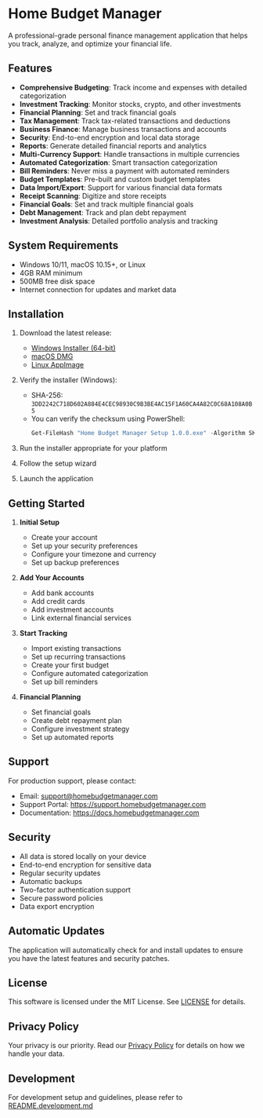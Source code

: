 # Home Budget Manager

A professional-grade personal finance management application that helps you track, analyze, and optimize your financial life.

## Features

- **Comprehensive Budgeting**: Track income and expenses with detailed categorization
- **Investment Tracking**: Monitor stocks, crypto, and other investments
- **Financial Planning**: Set and track financial goals
- **Tax Management**: Track tax-related transactions and deductions
- **Business Finance**: Manage business transactions and accounts
- **Security**: End-to-end encryption and local data storage
- **Reports**: Generate detailed financial reports and analytics
- **Multi-Currency Support**: Handle transactions in multiple currencies
- **Automated Categorization**: Smart transaction categorization
- **Bill Reminders**: Never miss a payment with automated reminders
- **Budget Templates**: Pre-built and custom budget templates
- **Data Import/Export**: Support for various financial data formats
- **Receipt Scanning**: Digitize and store receipts
- **Financial Goals**: Set and track multiple financial goals
- **Debt Management**: Track and plan debt repayment
- **Investment Analysis**: Detailed portfolio analysis and tracking

## System Requirements

- Windows 10/11, macOS 10.15+, or Linux
- 4GB RAM minimum
- 500MB free disk space
- Internet connection for updates and market data

## Installation

1. Download the latest release:
   - [Windows Installer (64-bit)](https://github.com/erezrozenbaum/HomeBudgetManager/releases/download/v1.0.0/Home%20Budget%20Manager%20Setup%201.0.0.exe)
   - [macOS DMG](https://github.com/erezrozenbaum/HomeBudgetManager/releases/latest/download/Home.Budget.Manager.dmg)
   - [Linux AppImage](https://github.com/erezrozenbaum/HomeBudgetManager/releases/latest/download/Home.Budget.Manager.AppImage)

2. Verify the installer (Windows):
   - SHA-256: `3DD2242C718D602A884E4CEC98930C9B3BE4AC15F1A60CA4A82C0C68A108A0B5`
   - You can verify the checksum using PowerShell:
     ```powershell
     Get-FileHash "Home Budget Manager Setup 1.0.0.exe" -Algorithm SHA256
     ```

3. Run the installer appropriate for your platform
4. Follow the setup wizard
5. Launch the application

## Getting Started

1. **Initial Setup**
   - Create your account
   - Set up your security preferences
   - Configure your timezone and currency
   - Set up backup preferences

2. **Add Your Accounts**
   - Add bank accounts
   - Add credit cards
   - Add investment accounts
   - Link external financial services

3. **Start Tracking**
   - Import existing transactions
   - Set up recurring transactions
   - Create your first budget
   - Configure automated categorization
   - Set up bill reminders

4. **Financial Planning**
   - Set financial goals
   - Create debt repayment plan
   - Configure investment strategy
   - Set up automated reports

## Support

For production support, please contact:
- Email: support@homebudgetmanager.com
- Support Portal: https://support.homebudgetmanager.com
- Documentation: https://docs.homebudgetmanager.com

## Security

- All data is stored locally on your device
- End-to-end encryption for sensitive data
- Regular security updates
- Automatic backups
- Two-factor authentication support
- Secure password policies
- Data export encryption

## Automatic Updates

The application will automatically check for and install updates to ensure you have the latest features and security patches.

## License

This software is licensed under the MIT License. See [LICENSE](LICENSE) for details.

## Privacy Policy

Your privacy is our priority. Read our [Privacy Policy](docs/PRIVACY.md) for details on how we handle your data.

## Development

For development setup and guidelines, please refer to [README.development.md](README.development.md)
